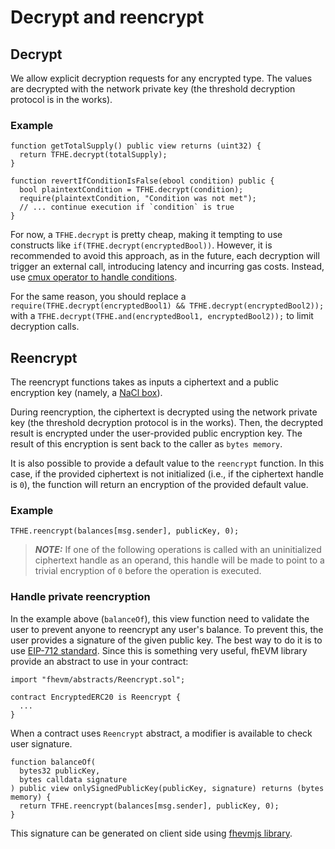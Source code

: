 # Decrypt and reencrypt

## Decrypt

We allow explicit decryption requests for any encrypted type. The values are decrypted with the network private key (the threshold decryption protocol is in the works).

### Example

```solidity
function getTotalSupply() public view returns (uint32) {
  return TFHE.decrypt(totalSupply);
}

function revertIfConditionIsFalse(ebool condition) public {
  bool plaintextCondition = TFHE.decrypt(condition);
  require(plaintextCondition, "Condition was not met");
  // ... continue execution if `condition` is true
}
```

For now, a `TFHE.decrypt` is pretty cheap, making it tempting to use constructs like `if(TFHE.decrypt(encryptedBool))`. However, it is recommended to avoid this approach, as in the future, each decryption will trigger an external call, introducing latency and incurring gas costs. Instead, use [cmux operator to handle conditions](conditions.md).

For the same reason, you should replace a `require(TFHE.decrypt(encryptedBool1) && TFHE.decrypt(encryptedBool2));` with a `TFHE.decrypt(TFHE.and(encryptedBool1, encryptedBool2));` to limit decryption calls.

## Reencrypt

The reencrypt functions takes as inputs a ciphertext and a public encryption key (namely, a [NaCl box](https://nacl.cr.yp.to/index.html)).

During reencryption, the ciphertext is decrypted using the network private key (the threshold decryption protocol is in the works). Then, the decrypted result is encrypted under the user-provided public encryption key. The result of this encryption is sent back to the caller as `bytes memory`.

It is also possible to provide a default value to the `reencrypt` function. In this case, if the provided ciphertext is not initialized (i.e., if the ciphertext handle is `0`), the function will return an encryption of the provided default value.

### Example

```solidity
TFHE.reencrypt(balances[msg.sender], publicKey, 0);
```

> _**NOTE:**_ If one of the following operations is called with an uninitialized ciphertext handle as an operand, this handle will be made to point to a trivial encryption of `0` before the operation is executed.

### Handle private reencryption

In the example above (`balanceOf`), this view function need to validate the user to prevent anyone to reencrypt any user's balance. To prevent this, the user provides a signature of the given public key. The best way to do it is to use [EIP-712 standard](https://eips.ethereum.org/EIPS/eip-712). Since this is something very useful, fhEVM library provide an abstract to use in your contract:

```solidity
import "fhevm/abstracts/Reencrypt.sol";

contract EncryptedERC20 is Reencrypt {
  ...
}
```

When a contract uses `Reencrypt` abstract, a modifier is available to check user signature.

```solidity
function balanceOf(
  bytes32 publicKey,
  bytes calldata signature
) public view onlySignedPublicKey(publicKey, signature) returns (bytes memory) {
  return TFHE.reencrypt(balances[msg.sender], publicKey, 0);
}
```

This signature can be generated on client side using [fhevmjs library](../guides/reencryption.md).

